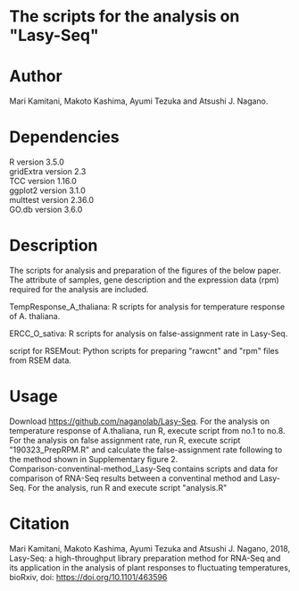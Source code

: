 # The scripts for the analysis on "Lasy-Seq"

# Author
Mari Kamitani, Makoto Kashima, Ayumi Tezuka and Atsushi J. Nagano.

# Dependencies
R version 3.5.0  
gridExtra version 2.3  
TCC version 1.16.0  
ggplot2 version 3.1.0  
multtest version 2.36.0  
GO.db version 3.6.0  

# Description
The scripts for analysis and preparation of the figures of the below paper.
The attribute of samples, gene description and the expression data (rpm) required for the analysis are included.

  TempResponse_A_thaliana: R scripts for analysis for temperature response of A. thaliana.  

  ERCC_O_sativa: R scripts for analysis on false-assignment rate in Lasy-Seq.  

  script for RSEMout: Python scripts for preparing "rawcnt" and "rpm" files from RSEM data.  

# Usage
Download https://github.com/naganolab/Lasy-Seq. 
For the analysis on temperature response of A.thaliana, run R, execute script from no.1 to no.8.  
For the analysis on false assignment rate, run R, execute script "190323_PrepRPM.R" and calculate the false-assignment rate following to the method shown in Supplementary figure 2.  
Comparison-conventinal-method_Lasy-Seq contains scripts and data for comparison of RNA-Seq results between a conventinal method and Lasy-Seq. For the analysis, run R and execute script "analysis.R"  

# Citation
Mari Kamitani, Makoto Kashima, Ayumi Tezuka and Atsushi J. Nagano, 2018, Lasy-Seq: a high-throughput library preparation method for RNA-Seq and its application in the analysis of plant responses to fluctuating temperatures, bioRxiv, doi: https://doi.org/10.1101/463596

